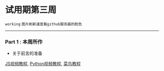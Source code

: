# 试用期第三周

`working` `图片刷新速度看github服务器的脸色`

---

### Part 1 : 本周所作

- 关于前言的准备

[JS视频教程](https://www.imooc.com/learn/36), [Python视频教程](https://www.icourse163.org/learn/BIT-268001?tid=1002788003#/learn/announce), [菜鸟教程](https://www.runoob.com/)